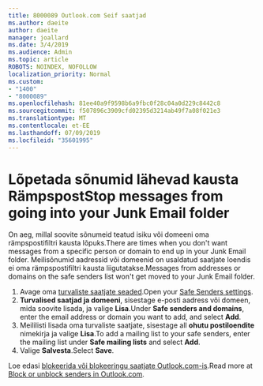```yaml
---
title: 8000089 Outlook.com Seif saatjad
ms.author: daeite
author: daeite
manager: joallard
ms.date: 3/4/2019
ms.audience: Admin
ms.topic: article
ROBOTS: NOINDEX, NOFOLLOW
localization_priority: Normal
ms.custom:
- "1400"
- "8000089"
ms.openlocfilehash: 81ee40a9f9598b6a9fbc0f28c04a0d229c8442c8
ms.sourcegitcommit: f507896c3909cfd02395d3214ab49f7a08f021e3
ms.translationtype: MT
ms.contentlocale: et-EE
ms.lasthandoff: 07/09/2019
ms.locfileid: "35601995"
---
```

# <a name="stop-messages-from-going-into-your-junk-email-folder"></a><span data-ttu-id="e5795-102">Lõpetada sõnumid lähevad kausta Rämpspost</span><span class="sxs-lookup"><span data-stu-id="e5795-102">Stop messages from going into your Junk Email folder</span></span>

<span data-ttu-id="e5795-103">On aeg, millal soovite sõnumeid teatud isiku või domeeni oma rämpspostifiltri kausta lõpuks.</span><span class="sxs-lookup"><span data-stu-id="e5795-103">There are times when you don't want messages from a specific person or domain to end up in your Junk Email folder.</span></span> <span data-ttu-id="e5795-104">Meilisõnumid aadressid või domeenid on usaldatud saatjate loendis ei oma rämpspostifiltri kausta liigutatakse.</span><span class="sxs-lookup"><span data-stu-id="e5795-104">Messages from addresses or domains on the safe senders list won't get moved to your Junk Email folder.</span></span>

1. <span data-ttu-id="e5795-105">Avage oma [turvaliste saatjate seaded](https://go.microsoft.com/fwlink/?linkid=2035804).</span><span class="sxs-lookup"><span data-stu-id="e5795-105">Open your [Safe Senders settings](https://go.microsoft.com/fwlink/?linkid=2035804).</span></span>
2. <span data-ttu-id="e5795-106">**Turvalised saatjad ja domeeni**, sisestage e-posti aadress või domeen, mida soovite lisada, ja valige **Lisa**.</span><span class="sxs-lookup"><span data-stu-id="e5795-106">Under **Safe senders and domains**, enter the email address or domain you want to add, and select **Add**.</span></span>
3. <span data-ttu-id="e5795-107">Meililisti lisada oma turvaliste saatjate, sisestage all **ohutu postiloendite** nimekirja ja valige **Lisa**.</span><span class="sxs-lookup"><span data-stu-id="e5795-107">To add a mailing list to your safe senders, enter the mailing list under **Safe mailing lists** and select **Add**.</span></span>
4. <span data-ttu-id="e5795-108">Valige **Salvesta**.</span><span class="sxs-lookup"><span data-stu-id="e5795-108">Select **Save**.</span></span>

<span data-ttu-id="e5795-109">Loe edasi [blokeerida või blokeeringu saatjate Outlook.com-is](https://support.office.com/article/afba1c94-77bb-4f50-8b85-057cf52f4d5e?wt.mc_id=Office_Outlook_com_Alchemy).</span><span class="sxs-lookup"><span data-stu-id="e5795-109">Read more at [Block or unblock senders in Outlook.com](https://support.office.com/article/afba1c94-77bb-4f50-8b85-057cf52f4d5e?wt.mc_id=Office_Outlook_com_Alchemy).</span></span>